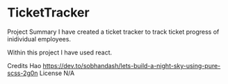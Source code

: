 # TicketTracker
Project Summary I have created a  ticket tracker to track ticket progress of inidividual employees.

Within this project I have used react.

Credits Hao
https://dev.to/sobhandash/lets-build-a-night-sky-using-pure-scss-2g0n
License N/A
